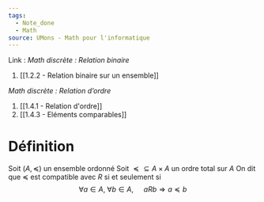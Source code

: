 ```yaml
---
tags:
  - Note_done
  - Math
source: UMons - Math pour l'informatique
---
```


Link :
_Math discrète : Relation binaire_
1. [[1.2.2 - Relation binaire sur un ensemble]]

_Math discrète : Relation d’ordre_
1. [[1.4.1 - Relation d'ordre]]
2. [[1.4.3 - Eléments comparables]]

# Définition
Soit $(A, \preceq)$ un ensemble ordonné 
Soit $\preceq \subseteq A \times A$ un ordre total sur $A$ 
On dit que $\preceq$ est compatible avec $R$ si et seulement si $$\forall a \in A,\ \forall b\in A,\ \quad aRb \Rightarrow a \preceq b$$
